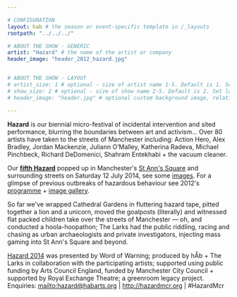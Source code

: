 ```yaml
---

# CONFIGURATION
layout: hab # the season or event-specific template in /_layouts
rootpath: "../../../"

# ABOUT THE SHOW - GENERIC
artist: "Hazard" # the name of the artist or company
header_image: "header_2012_hazard.jpg"   


# ABOUT THE SHOW - LAYOUT
# artist_size: 1 # optional - size of artist name 1-5. Default is 1. Set longer names to lower values
# show_size: 2 # optional - size of show name 2-5. Default is 2. Set longer names to lower values
# header_image: "header.jpg" # optional custom background image, relative to current page

---         
```

**Hazard** is our biennial micro-festival of incidental intervention and sited performance, blurring the boundaries between art and activism… Over 80 artists have taken to the streets of Manchester including: Action Hero, Alex Bradley, Jordan Mackenzie, Juliann O’Malley, Katherina Radeva, Michael Pinchbeck, Richard DeDomenici, Shahram Entekhabi + the vacuum cleaner.         
            
Our **[fifth Hazard](/archive/2014-hazard)** popped up in Manchester's [St Ann's Square](http://bit.ly/1wrGmvW) and surrounding streets on Saturday 12 July 2014, see some [images](/galleries/2014-hazard). For a glimpse of previous outbreaks of hazardous behaviour see 2012's [programme](/archive/2012-hazard) + [image gallery](/galleries/2012-hazard).            
            
So far we've wrapped Cathedral Gardens in fluttering hazard tape, pitted together a lion and a unicorn, moved the goalposts (literally) and witnessed flat packed children take over the streets of Manchester — oh, and conducted a hoola-hoopathon; The Larks had the public riddling, racing and chasing as urban archaeologists and private investigators, injecting mass gaming into St Ann's Square and beyond.           
           
[Hazard 2014](/archive/2014-hazard) was presented by Word of Warning; produced by hÅb + The Larks in collaboration with the participating artists; supported using public funding by Arts Council England, funded by Manchester City Council + supported by Royal Exchange Theatre; a greenroom legacy project.
Enquiries: <mailto:hazard@habarts.org> | <http://hazardmcr.org> | #HazardMcr
